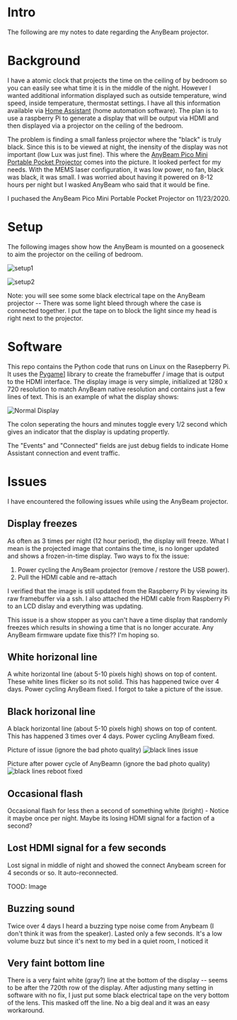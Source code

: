 

# Intro

The following are my notes to date regarding the AnyBeam projector.

# Background

I have a atomic clock that projects the time on the ceiling of by bedroom so you can easily see what time it is in the middle of the night.  However I wanted additional information displayed such as outside temperature, wind speed, inside temperature, thermostat settings.  I have all this information available via [Home Assistant](https://www.home-assistant.io/) (home automation software).  The plan is to use a raspberry Pi to generate a display that will be output via HDMI and then displayed via a projector on the ceiling of the bedroom.

The problem is finding a small fanless projector where the "black" is truly black.  Since this is to be viewed at night, the inensity of the display was not important (low Lux was just fine).  This where the [AnyBeam Pico Mini Portable Pocket Projector](https://www.amazon.com/gp/product/B088BG59QR/) comes into the picture.  It looked perfect for my needs.  With the MEMS laser configuration, it was low power, no fan, black was black, it was small.  I was worried about having it powered on 8-12 hours per night but I wasked AnyBeam who said that it would be fine.

I puchased the AnyBeam Pico Mini Portable Pocket Projector on 11/23/2020.

# Setup

The following images show how the AnyBeam is mounted on a gooseneck to aim the projector on the ceiling of bedroom.


![setup1](projector_setup1.jpg)

![setup2](projector_setup2.jpg)

Note: you will see some some black electrical tape on the AnyBeam projector -- There was some light bleed through where the case is connected together.  I put the tape on to block the light since my head is right next to the projector.


# Software
This repo contains the Python code that runs on Linux on the Rasepberry Pi. It uses the [Pygame](https://www.pygame.org/wiki/about)] library to create the framebuffer / image that is output to the HDMI interface. The display image is very simple, initialized at 1280 x 720 resolution to match AnyBeam native resolution and contains just a few lines of text. This is an example of what the display shows:

![Normal Display](normal_display.png)

The colon seperating the hours and minutes toggle every 1/2 second which gives an indicator that the display is updating propertly.

The "Events" and "Connected" fields are just debug fields to indicate Home Assistant connection and event traffic.

# Issues

I have encountered the following issues while using the AnyBeam projector.


## Display freezes

As often as 3 times per night (12 hour period), the display will freeze.  What I mean is the projected image that contains the time, is no longer updated and shows a frozen-in-time display.  Two ways to fix the issue:
1. Power cycling the AnyBeam projector (remove / restore the USB power).
2. Pull the HDMI cable and re-attach

I verified that the image is still updated from the Raspberry Pi by viewing its raw framebuffer via a ssh.  I also attached the HDMI cable from Raspberry Pi to an LCD dislay and everything was updating.  

This issue is a show stopper as you can't have a time display that randomly freezes which results in showing a time that is no longer accurate.  Any AnyBeam firmware update fixe this??  I'm hoping so.

## White horizonal line

A white horizontal line (about 5-10 pixels high) shows on top of content.  These white lines flicker so its not solid.  This has happened twice over 4 days.  Power cycling AnyBeam fixed.  I forgot to take a picture of the issue.


## Black horizonal line

A black horizontal line (about 5-10 pixels high) shows on top of content.  This has happened 3 times over 4 days.  Power cycling AnyBeam fixed.

Picture of issue (ignore the bad photo quality)
![black lines issue](2020_12_03_horizontal_line_issue.jpg)

Picture after power cycle of AnyBeamn (ignore the bad photo quality)
![black lines reboot fixed](2020_12_03_horizontal_line_after_reboot_fix.jpg)

## Occasional flash

Occasional flash for less then a second of something white (bright) - Notice it maybe once per night. Maybe its losing HDMI signal for a faction of a second?

## Lost HDMI signal for a few seconds

Lost signal in middle of night and showed the connect Anybeam screen for 4 seconds or so.  It auto-reconnected.

TOOD: Image

## Buzzing sound

Twice over 4 days I heard a buzzing type noise come from Anybeam (I don't think it was from the speaker).  Lasted only a few seconds.  It's a low volume buzz but since it's next to my bed in a quiet room, I noticed it

## Very faint bottom line

There is a very faint white (gray?) line at the bottom of the display -- seems to be after the 720th row of the display.  After adjusting many setting in software with no fix, I just put some black electrical tape on the very bottom of the lens.  This masked off the line.  No a big deal and it was an easy workaround.

